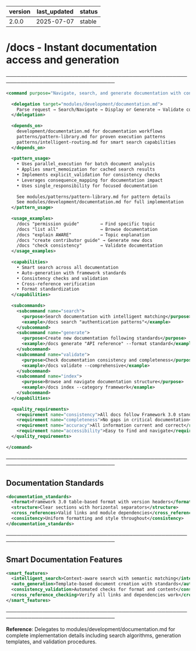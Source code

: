 | version | last_updated | status |
|---------|--------------|--------|
| 2.0.0   | 2025-07-07   | stable |

# /docs - Instant documentation access and generation

────────────────────────────────────────────────────────────────────────────────

```xml
<command purpose="Navigate, search, and generate documentation with consistency checks">
  
  <delegation target="modules/development/documentation.md">
    Parse request → Search/Navigate → Display or Generate → Validate consistency
  </delegation>
  
  <depends_on>
    development/documentation.md for documentation workflows
    patterns/pattern-library.md for proven execution patterns
    patterns/intelligent-routing.md for smart search capabilities
  </depends_on>
  
  <pattern_usage>
    • Uses parallel_execution for batch document analysis
    • Applies smart_memoization for cached search results
    • Implements explicit_validation for consistency checks
    • Leverages consequence_mapping for documentation impact
    • Uses single_responsibility for focused documentation
    
    See modules/patterns/pattern-library.md for pattern details
    See modules/development/documentation.md for full implementation
  </pattern_usage>
  
  <usage_examples>
    /docs "permission guide"        → Find specific topic
    /docs "list all"                → Browse documentation
    /docs "explain AWARE"           → Topic explanation
    /docs "create contributor guide" → Generate new docs
    /docs "check consistency"       → Validate documentation
  </usage_examples>
  
  <capabilities>
    • Smart search across all documentation
    • Auto-generation with framework standards
    • Consistency checks and validation
    • Cross-reference verification
    • Format standardization
  </capabilities>
  
  <subcommands>
    <subcommand name="search">
      <purpose>Search documentation with intelligent matching</purpose>
      <example>/docs search "authentication patterns"</example>
    </subcommand>
    <subcommand name="generate">
      <purpose>Create new documentation following standards</purpose>
      <example>/docs generate "API reference" --format standard</example>
    </subcommand>
    <subcommand name="validate">
      <purpose>Check documentation consistency and completeness</purpose>
      <example>/docs validate --comprehensive</example>
    </subcommand>
    <subcommand name="index">
      <purpose>Browse and navigate documentation structure</purpose>
      <example>/docs index --category framework</example>
    </subcommand>
  </capabilities>
  
  <quality_requirements>
    <requirement name="consistency">All docs follow Framework 3.0 standards</requirement>
    <requirement name="completeness">No gaps in critical documentation</requirement>
    <requirement name="accuracy">All information current and correct</requirement>
    <requirement name="accessibility">Easy to find and navigate</requirement>
  </quality_requirements>
  
</command>
```

────────────────────────────────────────────────────────────────────────────────

## Documentation Standards

```xml
<documentation_standards>
  <format>Framework 3.0 table-based format with version headers</format>
  <structure>Clear sections with horizontal separators</structure>
  <cross_references>Valid links and module dependencies</cross_references>
  <consistency>Uniform formatting and style throughout</consistency>
</documentation_standards>
```

────────────────────────────────────────────────────────────────────────────────

## Smart Documentation Features

```xml
<smart_features>
  <intelligent_search>Context-aware search with semantic matching</intelligent_search>
  <auto_generation>Template-based document creation with standards</auto_generation>
  <consistency_validation>Automated checks for format and content</consistency_validation>
  <cross_reference_checking>Verify all links and dependencies work</cross_reference_checking>
</smart_features>
```

────────────────────────────────────────────────────────────────────────────────

**Reference**: Delegates to modules/development/documentation.md for complete implementation details including search algorithms, generation templates, and validation procedures.
